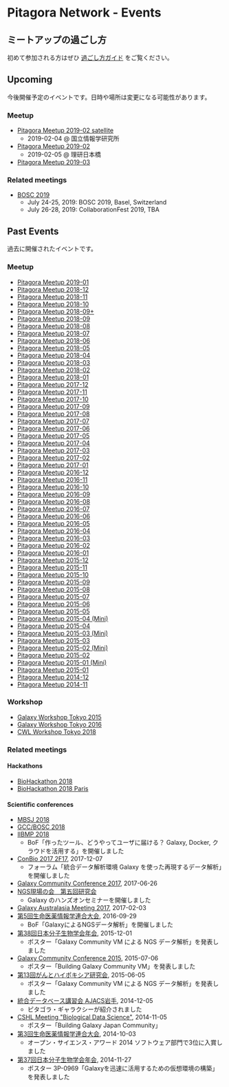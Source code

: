 # Pitagora Network - Events

## ミートアップの過ごし方

初めて参加される方はぜひ [過ごし方ガイド](meetup/whatis) をご覧ください。

## Upcoming

今後開催予定のイベントです。日時や場所は変更になる可能性があります。

### Meetup

- [Pitagora Meetup 2019-02 satellite](meetup/2019/meetup-201902-satellite)
  - 2019-02-04 @ 国立情報学研究所
- [Pitagora Meetup 2019-02](meetup/2019/meetup-201902)
  - 2019-02-05 @ 理研日本橋
- [Pitagora Meetup 2019-03](meetup/2019/meetup-201903)

### Related meetings

- [BOSC 2019](http://www.obf.io/wiki/BOSC_2019)
  - July 24-25, 2019: BOSC 2019, Basel, Switzerland
  - July 26-28, 2019: CollaborationFest 2019, TBA

## Past Events

過去に開催されたイベントです。

### Meetup

- [Pitagora Meetup 2019-01](meetup/2019/meetup-201901)
- [Pitagora Meetup 2018-12](meetup/2019/meetup-201812)
- [Pitagora Meetup 2018-11](http://wiki.pitagora-galaxy.org/wiki/index.php/Meetup_2018-11)
- [Pitagora Meetup 2018-10](http://wiki.pitagora-galaxy.org/wiki/index.php/Meetup_2018-10)
- [Pitagora Meetup 2018-09+](http://wiki.pitagora-galaxy.org/wiki/index.php/Meetup_2018-09_%2B)
- [Pitagora Meetup 2018-09](http://wiki.pitagora-galaxy.org/wiki/index.php/Meetup_2018-09)
- [Pitagora Meetup 2018-08](http://wiki.pitagora-galaxy.org/wiki/index.php/Meetup_2018-08)
- [Pitagora Meetup 2018-07](http://wiki.pitagora-galaxy.org/wiki/index.php/Meetup_2018-07)
- [Pitagora Meetup 2018-06](http://wiki.pitagora-galaxy.org/wiki/index.php/Meetup_2018-06)
- [Pitagora Meetup 2018-05](http://wiki.pitagora-galaxy.org/wiki/index.php/Meetup_2018-05)
- [Pitagora Meetup 2018-04](http://wiki.pitagora-galaxy.org/wiki/index.php/Meetup_2018-04)
- [Pitagora Meetup 2018-03](http://wiki.pitagora-galaxy.org/wiki/index.php/Meetup_2018-03)
- [Pitagora Meetup 2018-02](http://wiki.pitagora-galaxy.org/wiki/index.php/Meetup_2018-02)
- [Pitagora Meetup 2018-01](http://wiki.pitagora-galaxy.org/wiki/index.php/Meetup_2018-01)
- [Pitagora Meetup 2017-12](http://wiki.pitagora-galaxy.org/wiki/index.php/Meetup_2017-12)
- [Pitagora Meetup 2017-11](http://wiki.pitagora-galaxy.org/wiki/index.php/Meetup_2017-11)
- [Pitagora Meetup 2017-10](http://wiki.pitagora-galaxy.org/wiki/index.php/Meetup_2017-10)
- [Pitagora Meetup 2017-09](http://wiki.pitagora-galaxy.org/wiki/index.php/Meetup_2017-09)
- [Pitagora Meetup 2017-08](http://wiki.pitagora-galaxy.org/wiki/index.php/Meetup_2017-08)
- [Pitagora Meetup 2017-07](http://wiki.pitagora-galaxy.org/wiki/index.php/Meetup_2017-07)
- [Pitagora Meetup 2017-06](http://wiki.pitagora-galaxy.org/wiki/index.php/Meetup_2017-06)
- [Pitagora Meetup 2017-05](http://wiki.pitagora-galaxy.org/wiki/index.php/Meetup_2017-05)
- [Pitagora Meetup 2017-04](http://wiki.pitagora-galaxy.org/wiki/index.php/Meetup_2017-04)
- [Pitagora Meetup 2017-03](http://wiki.pitagora-galaxy.org/wiki/index.php/Meetup_2017-03)
- [Pitagora Meetup 2017-02](http://wiki.pitagora-galaxy.org/wiki/index.php/Meetup_2017-02)
- [Pitagora Meetup 2017-01](http://wiki.pitagora-galaxy.org/wiki/index.php/Meetup_2017-01)
- [Pitagora Meetup 2016-12](http://wiki.pitagora-galaxy.org/wiki/index.php/Meetup_2016-12)
- [Pitagora Meetup 2016-11](http://wiki.pitagora-galaxy.org/wiki/index.php/Meetup_2016-11)
- [Pitagora Meetup 2016-10](http://wiki.pitagora-galaxy.org/wiki/index.php/Meetup_2016-10)
- [Pitagora Meetup 2016-09](http://wiki.pitagora-galaxy.org/wiki/index.php/Meetup_2016-09)
- [Pitagora Meetup 2016-08](http://wiki.pitagora-galaxy.org/wiki/index.php/Meetup_2016-08)
- [Pitagora Meetup 2016-07](http://wiki.pitagora-galaxy.org/wiki/index.php/Meetup_2016-07)
- [Pitagora Meetup 2016-06](http://wiki.pitagora-galaxy.org/wiki/index.php/Meetup_2016-06)
- [Pitagora Meetup 2016-05](http://wiki.pitagora-galaxy.org/wiki/index.php/Meetup_2016-05)
- [Pitagora Meetup 2016-04](http://wiki.pitagora-galaxy.org/wiki/index.php/Meetup_2016-04)
- [Pitagora Meetup 2016-03](http://wiki.pitagora-galaxy.org/wiki/index.php/Meetup_2016-03)
- [Pitagora Meetup 2016-02](http://wiki.pitagora-galaxy.org/wiki/index.php/Meetup_2016-02)
- [Pitagora Meetup 2016-01](http://wiki.pitagora-galaxy.org/wiki/index.php/Meetup_2016-01)
- [Pitagora Meetup 2015-12](http://wiki.pitagora-galaxy.org/wiki/index.php/Meetup_2015-12)
- [Pitagora Meetup 2015-11](http://wiki.pitagora-galaxy.org/wiki/index.php/Meetup_2015-11)
- [Pitagora Meetup 2015-10](http://wiki.pitagora-galaxy.org/wiki/index.php/Meetup_2015-10)
- [Pitagora Meetup 2015-09](http://wiki.pitagora-galaxy.org/wiki/index.php/Meetup_2015-09)
- [Pitagora Meetup 2015-08](http://wiki.pitagora-galaxy.org/wiki/index.php/Meetup_2015-08)
- [Pitagora Meetup 2015-07](http://wiki.pitagora-galaxy.org/wiki/index.php/Meetup_2015-07)
- [Pitagora Meetup 2015-06](http://wiki.pitagora-galaxy.org/wiki/index.php/Meetup_2015-06)
- [Pitagora Meetup 2015-05](http://wiki.pitagora-galaxy.org/wiki/index.php/Meetup_2015-05)
- [Pitagora Meetup 2015-04 (Mini)](http://wiki.pitagora-galaxy.org/wiki/index.php/Meetup_Mini_2015-04)
- [Pitagora Meetup 2015-04](http://wiki.pitagora-galaxy.org/wiki/index.php/Meetup_2015-04)
- [Pitagora Meetup 2015-03 (Mini)](http://wiki.pitagora-galaxy.org/wiki/index.php/Meetup_Mini_2015-03)
- [Pitagora Meetup 2015-03](http://wiki.pitagora-galaxy.org/wiki/index.php/Meetup_2015-03)
- [Pitagora Meetup 2015-02 (Mini)](http://wiki.pitagora-galaxy.org/wiki/index.php/Meetup_Mini_2015-02)
- [Pitagora Meetup 2015-02](http://wiki.pitagora-galaxy.org/wiki/index.php/Meetup_2015-02)
- [Pitagora Meetup 2015-01 (Mini)](http://wiki.pitagora-galaxy.org/wiki/index.php/Meetup_Mini_2015-01)
- [Pitagora Meetup 2015-01](http://wiki.pitagora-galaxy.org/wiki/index.php/Meetup_2015-01)
- [Pitagora Meetup 2014-12](http://wiki.pitagora-galaxy.org/wiki/index.php/Meetup_2014-12)
- [Pitagora Meetup 2014-11](http://wiki.pitagora-galaxy.org/wiki/index.php/Meetup_2014-11)

### Workshop

- [Galaxy Workshop Tokyo 2015](http://wiki.pitagora-galaxy.org/wiki/index.php/Galaxy_Workshop_Tokyo_2015)
- [Galaxy Workshop Tokyo 2016](http://wiki.pitagora-galaxy.org/wiki/index.php/Galaxy_Workshop_Tokyo_2016)
- [CWL Workshop Tokyo 2018](workshop/cwl-workshop-tokyo-2018)

### Related meetings

#### Hackathons

- [BioHackathon 2018](http://2018.biohackathon.org/)
- [BioHackathon 2018 Paris](http://bh2018paris.info/)

#### Scientific conferences

- [MBSJ 2018](https://www2.aeplan.co.jp/mbsj2018/english/)
- [GCC/BOSC 2018](https://gccbosc2018.sched.com/)
- [IIBMP 2018](http://iibmp2018.org/wp/)
  - BoF「作ったツール、どうやってユーザに届ける？ Galaxy, Docker, クラウドを活用する」を開催しました
- [ConBio 2017 2F17](http://wiki.pitagora-galaxy.org/wiki/index.php/ConBio2017), 2017-12-07
  - フォーラム「統合データ解析環境 Galaxy を使った再現するデータ解析」を開催しました
- [Galaxy Community Conference 2017](https://wiki.galaxyproject.org/GalaxyUpdates/2016_07), 2017-06-26
- [NGS現場の会　第五回研究会](http://ngs5.org/contents/session.html#h2e)
  - Galaxy のハンズオンセミナーを開催しました
- [Galaxy Australasia Meeting 2017](https://www.embl-abr.org.au/game2017/), 2017-02-03
- [第5回生命医薬情報学連合大会](http://www.jsbi.org/iibmp2016/program_bof/#B10), 2016-09-29
  - BoF「GalaxyによるNGSデータ解析」を開催しました
- [第38回日本分子生物学会年会](http://www.aeplan.co.jp/bmb2015/index.html), 2015-12-01
  - ポスター「Galaxy Community VM による NGS データ解析」を発表しました
- [Galaxy Community Conference 2015](http://gcc2015.tsl.ac.uk/), 2015-07-06
  - ポスター「Building Galaxy Community VM」を発表しました
- [第13回がんとハイポキシア研究会](http://www.cancer-hypoxia.org/13th_conference.htm), 2015-06-05
  - ポスター「Galaxy Community VM による NGS データ解析」を発表しました
- [統合データベース講習会 AJACS岩手](http://dbcls.rois.ac.jp/archives/2515), 2014-12-05
  - ピタゴラ・ギャラクシーが紹介されました
- [CSHL Meeting "Biological Data Science"](http://meetings.cshl.edu/meetings/2014/data14.shtml), 2014-11-05
  - ポスター「Building Galaxy Japan Community」
- [第3回生命医薬情報学連合大会](http://www.biomedpharminfo.org/), 2014-10-03
  - オープン・サイエンス・アワード 2014 ソフトウェア部門で3位に入賞しました
- [第37回日本分子生物学会年会](http://www.aeplan.co.jp/mbsj2014/), 2014-11-27
  - ポスター 3P-0969「Galaxyを迅速に活用するための仮想環境の構築」を発表しました
